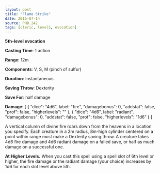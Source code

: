 ```yaml
---
layout: post
title: "Flame Strike"
date: 2015-07-14
source: PHB.242
tags: [cleric, level5, evocation]
---
```


**5th-level evocation**

**Casting Time**: 1 action

**Range**: 12m

**Components**: V, S, M (pinch of sulfur)

**Duration**: Instantaneous

**Saving Throw**: Dexterity

**Save For**: half damage

**Damage**: [ { "dice": "4d6", label: "fire", "damagebonus": 0, "addstat": false, "prof": false, "higherlevels": "" }, { "dice": "4d6", label: "radiant", "damagebonus": 0, "addstat": false, "prof": false, "higherlevels": "1d6" } ]

A vertical column of divine fire roars down from the heavens in a location you specify. Each creature in a 2m radius, 8m-high cylinder centered on a point within range must make a Dexterity saving throw. A creature takes 4d6 fire damage and 4d6 radiant damage on a failed save, or half as much damage on a successful one.

**At Higher Levels.** When you cast this spell using a spell slot of 6th level or higher, the fire damage or the radiant damage (your choice) increases by 1d6 for each slot level above 5th.